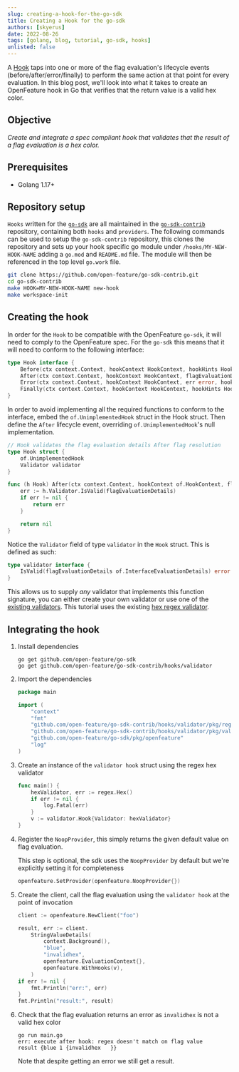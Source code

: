```yaml
---
slug: creating-a-hook-for-the-go-sdk
title: Creating a Hook for the go-sdk
authors: [skyerus]
date: 2022-08-26
tags: [golang, blog, tutorial, go-sdk, hooks]
unlisted: false
---
```


A [Hook](https://docs.openfeature.dev/docs/specification/sections/hooks) taps into one or more of the flag evaluation's
lifecycle events (before/after/error/finally) to perform the same action at that point for every evaluation.
In this blog post, we'll look into what it takes to create an OpenFeature hook in Go that verifies that the return value is a valid hex color.

<!--truncate-->

## Objective

<i>Create and integrate a spec compliant hook that validates that the result of a flag evaluation is a hex color.</i>

## Prerequisites

- Golang 1.17+

## Repository setup

`Hooks` written for the [`go-sdk`](https://github.com/open-feature/go-sdk) are all maintained in the
[`go-sdk-contrib`](https://github.com/open-feature/go-sdk-contrib.git) repository, containing both `hooks` and `providers`.
The following commands can be used to setup the `go-sdk-contrib` repository,
this clones the repository and sets up your hook specific go module under `/hooks/MY-NEW-HOOK-NAME`
adding a `go.mod` and `README.md` file. The module will then be referenced in the top level `go.work` file.

```bash
git clone https://github.com/open-feature/go-sdk-contrib.git
cd go-sdk-contrib
make HOOK=MY-NEW-HOOK-NAME new-hook
make workspace-init
```

## Creating the hook

In order for the `Hook` to be compatible with the OpenFeature `go-sdk`, it will need to comply to the OpenFeature spec.
For the `go-sdk` this means that it will need to conform to the following interface:

```go
type Hook interface {
    Before(ctx context.Context, hookContext HookContext, hookHints HookHints) (*EvaluationContext, error)
    After(ctx context.Context, hookContext HookContext, flagEvaluationDetails InterfaceEvaluationDetails, hookHints HookHints) error
    Error(ctx context.Context, hookContext HookContext, err error, hookHints HookHints)
    Finally(ctx context.Context, hookContext HookContext, hookHints HookHints)
}
```

In order to avoid implementing all the required functions to conform to the interface, embed the `of.UnimplementedHook` struct in the Hook struct.
Then define the `After` lifecycle event, overriding `of.UnimplementedHook`'s null implementation.

```go
// Hook validates the flag evaluation details After flag resolution
type Hook struct {
    of.UnimplementedHook
    Validator validator
}

func (h Hook) After(ctx context.Context, hookContext of.HookContext, flagEvaluationDetails of.InterfaceEvaluationDetails, hookHints of.HookHints) error {
    err := h.Validator.IsValid(flagEvaluationDetails)
    if err != nil {
        return err
    }

    return nil
}
```

Notice the `Validator` field of type `validator` in the `Hook` struct. This is defined as such:

```go
type validator interface {
    IsValid(flagEvaluationDetails of.InterfaceEvaluationDetails) error
}
```

This allows us to supply <i>any</i> validator that implements this function signature, you can either create your own validator
or use one of the [existing validators](https://github.com/open-feature/go-sdk-contrib/hooks/validator).
This tutorial uses the existing [hex regex validator](https://github.com/open-feature/go-sdk-contrib/hooks/validator/pkg/regex/hex.go).

## Integrating the hook

1. Install dependencies

   ```shell
   go get github.com/open-feature/go-sdk
   go get github.com/open-feature/go-sdk-contrib/hooks/validator
   ```

2. Import the dependencies

   ```go
   package main

   import (
       "context"
       "fmt"
       "github.com/open-feature/go-sdk-contrib/hooks/validator/pkg/regex"
       "github.com/open-feature/go-sdk-contrib/hooks/validator/pkg/validator"
       "github.com/open-feature/go-sdk/pkg/openfeature"
       "log"
   )
   ```

3. Create an instance of the `validator hook` struct using the regex hex validator

   ```go
   func main() {
       hexValidator, err := regex.Hex()
       if err != nil {
           log.Fatal(err)
       }
       v := validator.Hook{Validator: hexValidator}
   }
   ```

4. Register the `NoopProvider`, this simply returns the given default value on flag evaluation.

   This step is optional, the sdk uses the `NoopProvider` by default but we're explicitly setting it for completeness

   ```go
   openfeature.SetProvider(openfeature.NoopProvider{})
   ```

5. Create the client, call the flag evaluation using the `validator hook` at the point of invocation

   ```go
   client := openfeature.NewClient("foo")

   result, err := client.
       StringValueDetails(
           context.Background(),
           "blue",
           "invalidhex",
           openfeature.EvaluationContext{},
           openfeature.WithHooks(v),
       )
   if err != nil {
       fmt.Println("err:", err)
   }
   fmt.Println("result:", result)
   ```

6. Check that the flag evaluation returns an error as `invalidhex` is not a valid hex color

   ```shell
   go run main.go
   err: execute after hook: regex doesn't match on flag value
   result {blue 1 {invalidhex   }}
   ```

   Note that despite getting an error we still get a result.
